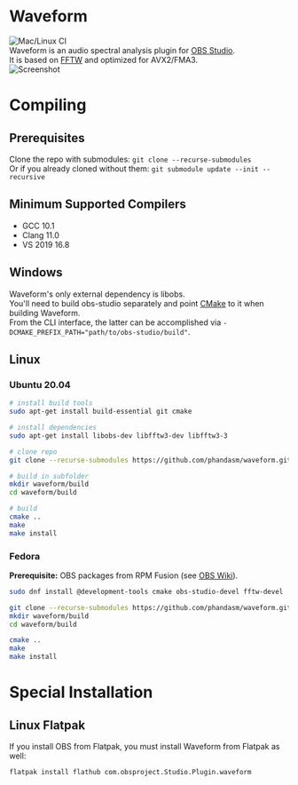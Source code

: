 # Waveform
![Mac/Linux CI](https://github.com/phandasm/waveform/actions/workflows/main.yml/badge.svg?event=push)  
Waveform is an audio spectral analysis plugin for [OBS Studio](https://obsproject.com/).  
It is based on [FFTW](https://www.fftw.org/) and optimized for AVX2/FMA3.  
![Screenshot](https://i.imgur.com/y40gfQB.png)

# Compiling
## Prerequisites
Clone the repo with submodules: `git clone --recurse-submodules`  
Or if you already cloned without them: `git submodule update --init --recursive`

## Minimum Supported Compilers
- GCC 10.1
- Clang 11.0
- VS 2019 16.8

## Windows
Waveform's only external dependency is libobs.  
You'll need to build obs-studio separately and point [CMake](https://cmake.org/) to it when building Waveform.  
From the CLI interface, the latter can be accomplished via `-DCMAKE_PREFIX_PATH="path/to/obs-studio/build"`.

## Linux
### Ubuntu 20.04
```bash
# install build tools
sudo apt-get install build-essential git cmake

# install dependencies
sudo apt-get install libobs-dev libfftw3-dev libfftw3-3

# clone repo
git clone --recurse-submodules https://github.com/phandasm/waveform.git

# build in subfolder
mkdir waveform/build
cd waveform/build

# build
cmake ..
make
make install
```

### Fedora
**Prerequisite:** OBS packages from RPM Fusion (see [OBS Wiki](https://obsproject.com/wiki/unofficial-linux-builds#fedora)).  

```bash
sudo dnf install @development-tools cmake obs-studio-devel fftw-devel

git clone --recurse-submodules https://github.com/phandasm/waveform.git
mkdir waveform/build
cd waveform/build

cmake ..
make
make install
```

# Special Installation
## Linux Flatpak

If you install OBS from Flatpak, you must install Waveform from Flatpak as well:
```
flatpak install flathub com.obsproject.Studio.Plugin.waveform
```


